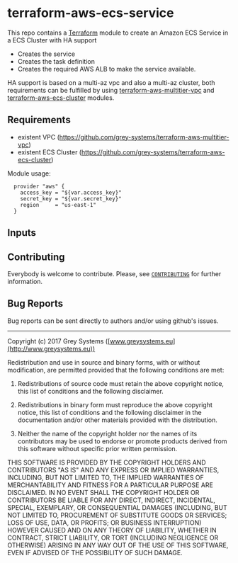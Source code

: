 # terraform-aws-ecs-service

This repo contains a [Terraform](https://terraform.io/) module to create an Amazon ECS Service in a ECS Cluster with HA support

* Creates the service
* Creates the task definition
* Creates the required AWS ALB to make the service available.

HA support is based on a multi-az vpc and also a multi-az cluster, both requirements can be fulfilled by using [terraform-aws-multitier-vpc](https://github.com/grey-systems/terraform-aws-multitier-vpc) and [terraform-aws-ecs-cluster](https://github.com/grey-systems/terraform-aws-ecs-cluster) modules.

Requirements
--------------
* existent VPC (https://github.com/grey-systems/terraform-aws-multitier-vpc)
* existent ECS Cluster (https://github.com/grey-systems/terraform-aws-ecs-cluster)


Module usage:

      provider "aws" {
        access_key = "${var.access_key}"
        secret_key = "${var.secret_key}"
        region     = "us-east-1"
      }


Inputs
---------


Contributing
------------
Everybody is welcome to contribute. Please, see [`CONTRIBUTING`][contrib] for further information.

[contrib]: CONTRIBUTING.md

Bug Reports
-----------

Bug reports can be sent directly to authors and/or using github's issues.


-------

Copyright (c) 2017 Grey Systems ([www.greysystems.eu](http://www.greysystems.eu))

Redistribution and use in source and binary forms, with or without modification, are permitted provided that the following conditions are met:

1. Redistributions of source code must retain the above copyright notice, this list of conditions and the following disclaimer.

2. Redistributions in binary form must reproduce the above copyright notice, this list of conditions and the following disclaimer in the documentation and/or other materials provided with the distribution.

3. Neither the name of the copyright holder nor the names of its contributors may be used to endorse or promote products derived from this software without specific prior written permission.

THIS SOFTWARE IS PROVIDED BY THE COPYRIGHT HOLDERS AND CONTRIBUTORS "AS IS" AND ANY EXPRESS OR IMPLIED WARRANTIES, INCLUDING, BUT NOT LIMITED TO, THE IMPLIED WARRANTIES OF MERCHANTABILITY AND FITNESS FOR A PARTICULAR PURPOSE ARE DISCLAIMED. IN NO EVENT SHALL THE COPYRIGHT HOLDER OR CONTRIBUTORS BE LIABLE FOR ANY DIRECT, INDIRECT, INCIDENTAL, SPECIAL, EXEMPLARY, OR CONSEQUENTIAL DAMAGES (INCLUDING, BUT NOT LIMITED TO, PROCUREMENT OF SUBSTITUTE GOODS OR SERVICES; LOSS OF USE, DATA, OR PROFITS; OR BUSINESS INTERRUPTION) HOWEVER CAUSED AND ON ANY THEORY OF LIABILITY, WHETHER IN CONTRACT, STRICT LIABILITY, OR TORT (INCLUDING NEGLIGENCE OR OTHERWISE) ARISING IN ANY WAY OUT OF THE USE OF THIS SOFTWARE, EVEN IF ADVISED OF THE POSSIBILITY OF SUCH DAMAGE.
